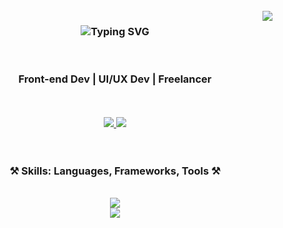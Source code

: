 <div align=center>

<!--  <img src="https://media.giphy.com/media/ZVik7pBtu9dNS/giphy.gif"/> -->
<br/>

<img align="right" src="https://visitor-badge.laobi.icu/badge?page_id=akshaypmna.akshaypmna" />

<h3 align="center">
   <img src="https://readme-typing-svg.herokuapp.com?font=Poppins&weight=600&size=45&duration=4000&pause=500&color=B8860B&center=true&vCenter=true&width=435&lines=Hi+there+%F0%9F%91%8B;I'm+Akshay+K" alt="Typing SVG" />
</h3>
<div align="center">
<br/>

<h3>Front-end Dev | UI/UX Dev | Freelancer</h3>
 <br/><br/> 
  <a href="https://linkedin.com/in/akshaypmna" target="_blank">
    <img src="https://img.shields.io/badge/LinkedIn-0077B5?style=for-the-badge&logo=linkedin&logoColor=white" target="_blank" />
  </a>
  <a href="https://aks-dev.vercel.app" target="_blank">
     <img src="https://img.shields.io/badge/Portfolio-B8860B?style=for-the-badge&logo=todoist&logoColor=white" target="_blank" />
  </a>
<!--   <a href="https://twitter.com/akshaypmna18" target="_blank">
     <img src="https://img.shields.io/badge/Twitter-0077B5?style=for-the-badge&logo=twitter&logoColor=white" target="_blank" />
  </a>
  <a href="https://instagram.com/akshay_webdev" target="_blank">
     <img src="https://img.shields.io/badge/Instagram-333333?style=for-the-badge&logo=instagram&logoColor=white" target="_blank" />
  </a> -->
 <br/><br/><br/>
<h3 align="center">⚒️ Skills: Languages, Frameworks, Tools ⚒️</h3>

<div align="center"><br/>
    <img src="https://skillicons.dev/icons?i=html,css,javascript,typescript,react,next,redux,tailwind,git,vitest,astro" /> <br/>
    <img src="https://skillicons.dev/icons?i=figma,sass,bootstrap,jquery,firebase,nodejs,expressjs,mongodb,postgres,prisma,materialui" />
</div>
<br/>


</div>
